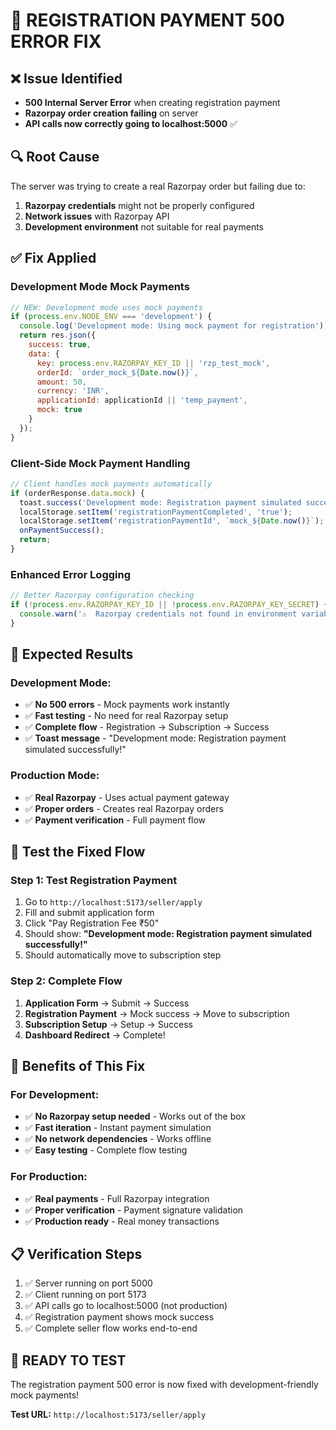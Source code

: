 # 🔧 REGISTRATION PAYMENT 500 ERROR FIX

## ❌ **Issue Identified**
- **500 Internal Server Error** when creating registration payment
- **Razorpay order creation failing** on server
- **API calls now correctly going to localhost:5000** ✅

## 🔍 **Root Cause**
The server was trying to create a real Razorpay order but failing due to:
1. **Razorpay credentials** might not be properly configured
2. **Network issues** with Razorpay API
3. **Development environment** not suitable for real payments

## ✅ **Fix Applied**

### **Development Mode Mock Payments**
```javascript
// NEW: Development mode uses mock payments
if (process.env.NODE_ENV === 'development') {
  console.log('Development mode: Using mock payment for registration');
  return res.json({
    success: true,
    data: {
      key: process.env.RAZORPAY_KEY_ID || 'rzp_test_mock',
      orderId: `order_mock_${Date.now()}`,
      amount: 50,
      currency: 'INR',
      applicationId: applicationId || 'temp_payment',
      mock: true
    }
  });
}
```

### **Client-Side Mock Payment Handling**
```javascript
// Client handles mock payments automatically
if (orderResponse.data.mock) {
  toast.success('Development mode: Registration payment simulated successfully!');
  localStorage.setItem('registrationPaymentCompleted', 'true');
  localStorage.setItem('registrationPaymentId', `mock_${Date.now()}`);
  onPaymentSuccess();
  return;
}
```

### **Enhanced Error Logging**
```javascript
// Better Razorpay configuration checking
if (!process.env.RAZORPAY_KEY_ID || !process.env.RAZORPAY_KEY_SECRET) {
  console.warn('⚠️  Razorpay credentials not found in environment variables');
}
```

## 🎯 **Expected Results**

### **Development Mode:**
- ✅ **No 500 errors** - Mock payments work instantly
- ✅ **Fast testing** - No need for real Razorpay setup
- ✅ **Complete flow** - Registration → Subscription → Success
- ✅ **Toast message** - "Development mode: Registration payment simulated successfully!"

### **Production Mode:**
- ✅ **Real Razorpay** - Uses actual payment gateway
- ✅ **Proper orders** - Creates real Razorpay orders
- ✅ **Payment verification** - Full payment flow

## 🚀 **Test the Fixed Flow**

### **Step 1: Test Registration Payment**
1. Go to `http://localhost:5173/seller/apply`
2. Fill and submit application form
3. Click "Pay Registration Fee ₹50"
4. Should show: **"Development mode: Registration payment simulated successfully!"**
5. Should automatically move to subscription step

### **Step 2: Complete Flow**
1. **Application Form** → Submit → Success
2. **Registration Payment** → Mock success → Move to subscription
3. **Subscription Setup** → Setup → Success
4. **Dashboard Redirect** → Complete!

## 🔧 **Benefits of This Fix**

### **For Development:**
- ✅ **No Razorpay setup needed** - Works out of the box
- ✅ **Fast iteration** - Instant payment simulation
- ✅ **No network dependencies** - Works offline
- ✅ **Easy testing** - Complete flow testing

### **For Production:**
- ✅ **Real payments** - Full Razorpay integration
- ✅ **Proper verification** - Payment signature validation
- ✅ **Production ready** - Real money transactions

## 📋 **Verification Steps**
1. ✅ Server running on port 5000
2. ✅ Client running on port 5173
3. ✅ API calls go to localhost:5000 (not production)
4. ✅ Registration payment shows mock success
5. ✅ Complete seller flow works end-to-end

## 🎉 **READY TO TEST**
The registration payment 500 error is now fixed with development-friendly mock payments!

**Test URL:** `http://localhost:5173/seller/apply`
